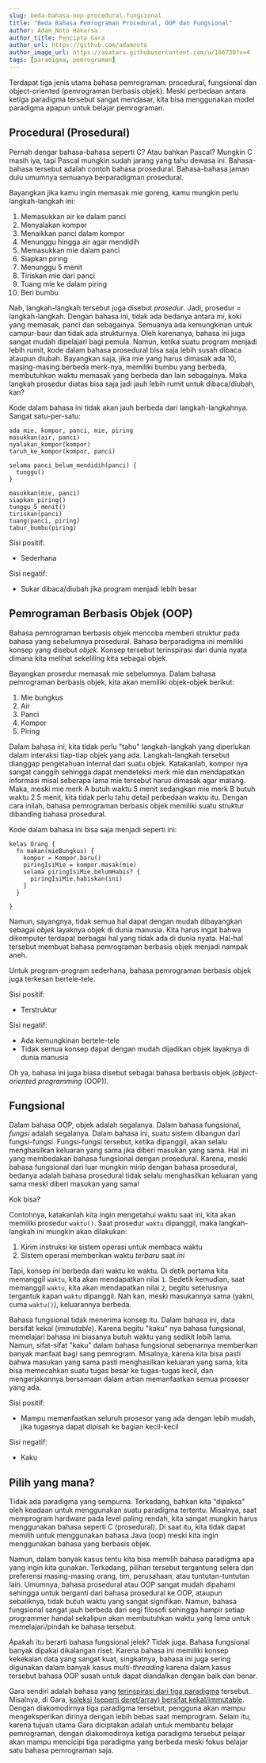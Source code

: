 ```yaml
---
slug: beda-bahasa-oop-procedural-fungsional
title: "Beda Bahasa Pemrograman Procedural, OOP dan Fungsional"
author: Adam Noto Hakarsa
author_title: Pencipta Gara
author_url: https://github.com/adamnoto
author_image_url: https://avatars.githubusercontent.com/u/166730?v=4
tags: [paradigma, pemrograman]
---
```


Terdapat tiga jenis utama bahasa pemrograman: procedural, fungsional dan object-oriented (pemrograman berbasis objek). 
Meski perbedaan antara ketiga paradigma tersebut sangat mendasar, kita bisa menggunakan model paradigma apapun untuk 
belajar pemrograman.

<!--truncate-->

## Procedural (Prosedural)

Pernah dengar bahasa-bahasa seperti C? Atau bahkan Pascal? Mungkin C masih iya, tapi Pascal mungkin sudah jarang yang tahu dewasa ini. Bahasa-bahasa tersebut adalah contoh bahasa prosedural. Bahasa-bahasa jaman dulu umumnya semuanya berparadigman prosedural.

Bayangkan jika kamu ingin memasak mie goreng, kamu mungkin perlu langkah-langkah ini:

1. Memasukkan air ke dalam panci
2. Menyalakan kompor
3. Menaikkan panci dalam kompor
4. Menunggu hingga air agar mendidih
5. Memasukkan mie dalam panci
6. Siapkan piring
7. Menunggu 5 menit
8. Tiriskan mie dari panci
9. Tuang mie ke dalam piring
10. Beri bumbu

Nah, langkah-langkah tersebut juga disebut _prosedur_. Jadi, prosedur = langkah-langkah. Dengan bahasa ini, tidak ada bedanya antara _mi_, koki yang memasak, panci dan sebagainya. Semuanya ada kemungkinan untuk campur-baur dan tidak ada strukturnya. Oleh karenanya, bahasa ini juga sangat mudah dipelajari bagi pemula. Namun, ketika suatu program menjadi lebih rumit, kode dalam bahasa prosedural bisa saja lebih susah dibaca ataupun diubah. Bayangkan saja, jika mie yang harus dimasak ada 10, masing-masing berbeda merk-nya, memiliki bumbu yang berbeda, membutuhkan waktu memasak yang berbeda dan lain sebagainya. Maka langkah prosedur diatas bisa saja jadi jauh lebih rumit untuk dibaca/diubah, kan?

Kode dalam bahasa ini tidak akan jauh berbeda dari langkah-langkahnya. Sangat satu-per-satu:

```gr
ada mie, kompor, panci, mie, piring
masukkan(air, panci)
nyalakan_kompor(kompor)
taruh_ke_kompor(kompor, panci)

selama panci_belum_mendidih(panci) {
  tunggu()
}

masukkan(mie, panci)
siapkan_piring()
tunggu_5_menit()
tiriskan(panci)
tuang(panci, piring)
tabur_bumbu(piring)
```

Sisi positif:
- Sederhana

Sisi negatif:
- Sukar dibaca/diubah jika program menjadi lebih besar

## Pemrograman Berbasis Objek (OOP)

Bahasa pemrograman berbasis objek mencoba memberi struktur pada bahasa yang sebelumnya prosedural. Bahasa berparadigma ini memiliki konsep yang disebut _objek_. Konsep tersebut terinspirasi dari dunia nyata dimana kita melihat sekeliling kita sebagai objek.

Bayangkan prosedur memasak mie sebelumnya. Dalam bahasa pemrograman berbasis objek, kita akan memiliki objek-objek berikut:

1. Mie bungkus
2. Air
3. Panci
4. Kompor
5. Piring

Dalam bahasa ini, kita tidak perlu "tahu" langkah-langkah yang diperlukan dalam interaksi tiap-tiap objek yang ada. Langkah-langkah tersebut dianggap pengetahuan internal dari suatu objek. Katakanlah, kompor nya sangat canggih sehingga dapat mendeteksi merk mie dan mendapatkan informasi misal seberapa lama mie tersebut harus dimasak agar matang. Maka, meski mie merk A butuh waktu 5 menit sedangkan mie merk B butuh waktu 2.5 menit, kita tidak perlu tahu detail perbedaan waktu itu. Dengan cara inilah, bahasa pemrograman berbasis objek memiliki suatu struktur dibanding bahasa prosedural.

Kode dalam bahasa ini bisa saja menjadi seperti ini:

```gr
kelas Orang {
  fn makan(mieBungkus) {
    kompor = Kompor.baru()
    piringIsiMie = kompor.masak(mie)
    selama piringIsiMie.belumHabis? {
      piringIsiMie.habiskan(ini)
    }
  }

}
```

Namun, sayangnya, tidak semua hal dapat dengan mudah dibayangkan sebagai _objek_ layaknya objek di dunia manusia. Kita harus ingat bahwa dikomputer terdapat berbagai hal yang tidak ada di dunia nyata. Hal-hal tersebut membuat bahasa pemrograman berbasis objek menjadi nampak aneh.

Untuk program-program sederhana, bahasa pemrograman berbasis objek juga terkesan bertele-tele.

Sisi positif:
- Terstruktur

Sisi negatif:
- Ada kemungkinan bertele-tele
- Tidak semua konsep dapat dengan mudah dijadikan objek layaknya di dunia manusia

Oh ya, bahasa ini juga biasa disebut sebagai bahasa berbasis objek (_object-oriented programming_ (OOP)).

## Fungsional

Dalam bahasa OOP, objek adalah segalanya. Dalam bahasa fungsional, _fungsi_ adalah segalanya. Dalam bahasa ini, suatu sistem dibangun dari fungsi-fungsi. Fungsi-fungsi tersebut, ketika dipanggil, akan selalu menghasilkan keluaran yang sama jika diberi masukan yang sama. Hal ini yang membedakan bahasa fungsional dengan prosedural. Karena, meski bahasa fungsional dari luar mungkin mirip dengan bahasa prosedural, bedanya adalah bahasa prosedural tidak selalu menghasilkan keluaran yang sama meski diberi masukan yang sama!

Kok bisa?

Contohnya, katakanlah kita ingin mengetahui waktu saat ini, kita akan memiliki prosedur `waktu()`. Saat prosedur `waktu` dipanggil, maka langkah-langkah ini mungkin akan dilakukan:

1. Kirim instruksi ke sistem operasi untuk membaca waktu
2. Sistem operasi memberikan waktu _terbaru_ saat _ini_

Tapi, konsep _ini_ berbeda dari waktu ke waktu. Di detik pertama kita memanggil `waktu`, kita akan mendapatkan nilai `1`. Sedetik kemudian, saat memanggil `waktu`, kita akan mendapatkan nilai `2`, begitu seterusnya tergantuk kapan `waktu` dipanggil. Nah kan, meski masukannya sama (yakni, cuma `waktu()`), keluarannya berbeda.

Bahasa fungsional tidak menerima konsep itu. Dalam bahasa ini, data bersifat kekal (_immutable_). Karena begitu "kaku" nya bahasa fungsional, memelajari bahasa ini biasanya butuh waktu yang sedikit lebih lama. Namun, sifat-sifat "kaku" dalam bahasa fungsional sebenarnya memberikan banyak manfaat bagi sang pemrogram. Misalnya, karena kita bisa pasti bahwa masukan yang sama pasti menghasilkan keluaran yang sama, kita bisa memecahkan suatu tugas besar ke tugas-tugas kecil, dan mengerjakannya bersamaan dalam artian memanfaatkan semua prosesor yang ada.

Sisi positif:
- Mampu memanfaatkan seluruh prosesor yang ada dengan lebih mudah, jika tugasnya dapat dipisah ke bagian kecil-kecil

Sisi negatif:
- Kaku

## Pilih yang mana?

Tidak ada paradigma yang sempurna. Terkadang, bahkan kita "dipaksa" oleh keadaan untuk menggunakan suatu paradigma tertentu. Misalnya, saat memprogram hardware pada level paling rendah, kita sangat mungkin harus menggunakan bahasa seperti C (prosedural). Di saat itu, kita tidak dapat memilih untuk menggunakan bahasa Java (oop) meski kita ingin menggunakan bahasa yang berbasis objek.

Namun, dalam banyak kasus tentu kita bisa memilih bahasa paradigma apa yang ingin kita gunakan. Terkadang, pilihan tersebut tergantung selera dan preferensi masing-masing orang, tim, perusahaan, atau tuntutan-tuntutan lain. Umumnya, bahasa prosedural atau OOP sangat mudah dipahami sehingga untuk berganti dari bahasa prosedural ke OOP, ataupun sebaliknya, tidak butuh waktu yang sangat signifikan. Namun, bahasa fungsional sangat jauh berbeda dari segi filosofi sehingga hampir setiap programmer handal sekalipun akan membutuhkan waktu yang lama untuk memelajari/pindah ke bahasa tersebut.

Apakah itu berarti bahasa fungsional jelek? Tidak juga. Bahasa fungsional banyak dipakai dikalangan riset. Karena bahasa ini memiliki konsep kekekalan data yang sangat kuat, singkatnya, bahasa ini juga sering digunakan dalam banyak kasus _multi-threading_ karena dalam kasus tersebut bahasa OOP susah untuk dapat diandalkan dengan baik dan benar.

Gara sendiri adalah bahasa yang [terinspirasi dari tiga paradigma](https://kodegara.org/docs/pengantar#karakteristik-gara) tersebut. Misalnya, di Gara, [koleksi (seperti deret/array) bersifat kekal/immutable](https://kodegara.org/docs/koleksi#hukum-kekekalan-koleksi). Dengan diakomodirnya tiga paradigma tersebut, pengguna akan mampu mengeksperikan dirinya dengan lebih bebas saat memprogram. Selain itu, karena tujuan utama Gara diciptakan adalah untuk membantu belajar pemrograman, dengan diakomodirnya ketiga paradigma tersebut pelajar akan mampu mencicipi tiga paradigma yang berbeda meski fokus belajar satu bahasa pemrograman saja.
